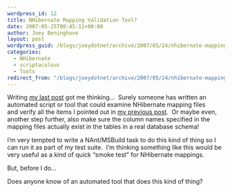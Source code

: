 ```yaml
---
wordpress_id: 12
title: NHibernate Mapping Validation Tool?
date: 2007-05-25T00:45:11+00:00
author: Joey Beninghove
layout: post
wordpress_guid: /blogs/joeydotnet/archive/2007/05/24/nhibernate-mapping-validation-tool.aspx
categories:
  - NHibernate
  - scriptaculous
  - Tools
redirect_from: "/blogs/joeydotnet/archive/2007/05/24/nhibernate-mapping-validation-tool.aspx/"
---
```

Writing [my last post](http://joeydotnet.com/blog/archive/2007/05/24/Thoughts-On-Validating-NHibernate-Mapping-Files.aspx) got me thinking&#8230;&nbsp; Surely someone has written an automated script or tool that could examine NHibernate mapping files and&nbsp;verify all the items I pointed out in [my previous post](http://joeydotnet.com/blog/archive/2007/05/24/Thoughts-On-Validating-NHibernate-Mapping-Files.aspx).&nbsp; Or maybe even, another step further, also make sure the column names specified in the mapping files actually exist in the tables in a real database schema!

I&#8217;m very tempted to write a NAnt/MSBuild task to do this kind of thing so I can run it as part of my test suite.&nbsp; I&#8217;m thinking something like this would be very useful as a kind of quick &#8220;smoke test&#8221; for NHibernate mappings.

But, before I do&#8230;

Does anyone know of an automated tool that does this kind of thing?